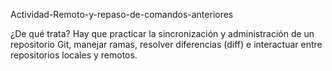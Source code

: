 Actividad-Remoto-y-repaso-de-comandos-anteriores

¿De qué trata? Hay que practicar la sincronización y administración 
de un repositorio Git, manejar ramas, resolver diferencias (diff) 
e interactuar entre repositorios locales y remotos.

